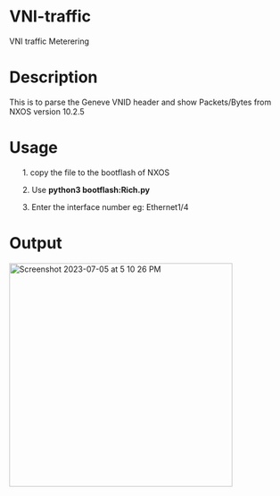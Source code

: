 # VNI-traffic
VNI traffic Meterering

# Description
This is to parse the Geneve VNID header and show Packets/Bytes from NXOS version 10.2.5

# Usage
<ul>
  1. copy the file to the bootflash of NXOS
</ul>
<ul>
  2. Use <b>python3 bootflash:Rich.py</b>
</ul>
<ul>
  3. Enter the interface number eg: Ethernet1/4
</ul>  
  
# Output

<img width="400" alt="Screenshot 2023-07-05 at 5 10 26 PM" src="https://github.com/RichardMichael/VNI-traffic/assets/5981761/713e1978-159a-4d22-a49a-f89d0c559f66">
